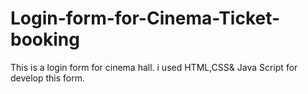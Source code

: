 # Login-form-for-Cinema-Ticket-booking
This is a login form for cinema hall. i used HTML,CSS&amp; Java Script for develop this form.
